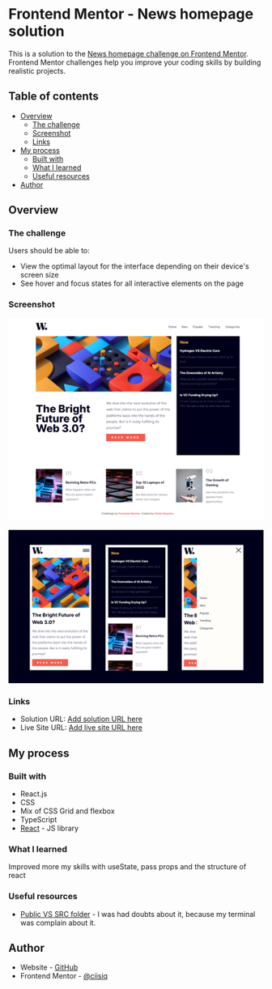 # Frontend Mentor - News homepage solution

This is a solution to the [News homepage challenge on Frontend Mentor](https://www.frontendmentor.io/challenges/news-homepage-H6SWTa1MFl). Frontend Mentor challenges help you improve your coding skills by building realistic projects.

## Table of contents

- [Overview](#overview)
  - [The challenge](#the-challenge)
  - [Screenshot](#screenshot)
  - [Links](#links)
- [My process](#my-process)
  - [Built with](#built-with)
  - [What I learned](#what-i-learned)
  - [Useful resources](#useful-resources)
- [Author](#author)

## Overview

### The challenge

Users should be able to:

- View the optimal layout for the interface depending on their device's screen size
- See hover and focus states for all interactive elements on the page

### Screenshot

![](<./images/screenshot%20(1).png>)<br/><br/>
![](<./images/screenshot%20(2).png>)

### Links

- Solution URL: [Add solution URL here](https://github.com/ciisiq/challenge-news-homepage-main)
- Live Site URL: [Add live site URL here](https://your-live-site-url.com)

## My process

### Built with

- React.js
- CSS
- Mix of CSS Grid and flexbox
- TypeScript
- [React](https://reactjs.org/) - JS library

### What I learned

Improved more my skills with useState, pass props and the structure of react

### Useful resources

- [Public VS SRC folder](https://medium.com/@oezhan/react-src-folder-or-public-folder-for-images-5a99ca5ec72f#:~:text=In%20a%20React%20application%2C%20the,fonts%2C%20and%20other%20static%20files.) - I was had doubts about it, because my terminal was complain about it.

## Author

- Website - [GitHub](https://github.com/ciisiq)
- Frontend Mentor - [@ciisiq](https://www.frontendmentor.io/profile/ciisiq)
